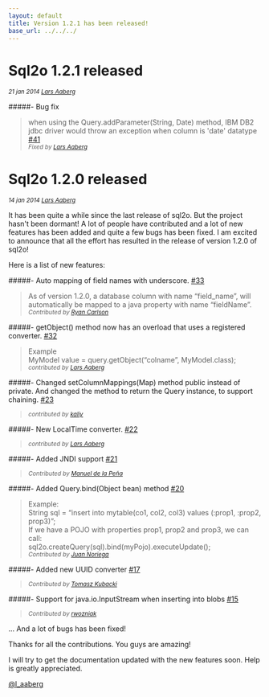 ```yaml
---
layout: default
title: Version 1.2.1 has been released!
base_url: ../../../
---
```



# Sql2o 1.2.1 released
_<small>21 jan 2014 <a href="https://github.com/aaberg">Lars Aaberg</a> </small>_

#####- Bug fix  
>when using the Query.addParameter(String, Date) method, IBM DB2 jdbc driver would throw an exception when column is 'date' datatype <a href="https://github.com/aaberg/sql2o/issues/41"><span class="badge badge-info">#41</span></a>  
>_<small>Fixed by [Lars Aaberg](https://github.com/aaberg)</small>_


# Sql2o 1.2.0 released
_<small>14 jan 2014 <a href="https://github.com/aaberg">Lars Aaberg</a> </small>_

It has been quite a while since the last release of sql2o. But the project hasn't been dormant! A lot of people have
contributed and a lot of new features has been added and quite a few bugs has been fixed. I am excited to announce that
all the effort has resulted in the release of version 1.2.0 of sql2o!

Here is a list of new features:

#####- Auto mapping of field names with underscore.  <a href="https://github.com/aaberg/sql2o/pull/33"><span class="badge badge-info">#33</span></a>  
>As of version 1.2.0, a database column with name “field_name”, will automatically be mapped to a java property with name “fieldName”.  
>_<small>Contributed by [Ryan Carlson](https://github.com/ryancarlson)</small>_



#####- getObject() method now has an overload that uses a registered converter. <a href="https://github.com/aaberg/sql2o/issues/32"><span class="badge badge-info">#32</span></a>
>Example   
>MyModel value = query.getObject(“colname”, MyModel.class);    
>_<small>contributed by [Lars Aaberg](https://github.com/aaberg)</small>_


#####- Changed setColumnMappings(Map) method public instead of private. And changed the method to return the Query instance, to support chaining.  <a href="https://github.com/aaberg/sql2o/pull/23"><span class="badge badge-info">#23</span></a>
>_<small>contributed by [kaliy](https://github.com/kaliy)</small>_


#####- New LocalTime converter.   <a href="https://github.com/aaberg/sql2o/issues/22"><span class="badge badge-info">#22</span></a>
>_<small>contributed by [Lars Aaberg](https://github.com/aaberg)</small>_


#####- Added JNDI support  <a href="https://github.com/aaberg/sql2o/pull/21"><span class="badge badge-info">#21</span></a>   
>_<small>Contributed by [Manuel de la Peña](https://github.com/mdelapenya)</small>_


#####- Added Query.bind(Object bean) method   <a href="https://github.com/aaberg/sql2o/pull/20"><span class="badge badge-info">#20</span></a>   
>Example:   
>String sql = “insert into mytable(co1, col2, col3) values (:prop1, :prop2, prop3)”;   
>If we have a POJO with properties prop1, prop2 and prop3, we can call:   
>sql2o.createQuery(sql).bind(myPojo).executeUpdate();   
>_<small>Contributed by [Juan Noriega](https://github.com/jsnoriegam)</small>_


#####- Added new UUID converter   <a href="https://github.com/aaberg/sql2o/pull/17"><span class="badge badge-info">#17</span></a>
>_<small>Contributed by [Tomasz Kubacki](https://github.com/tomaszkubacki)</small>_


#####- Support for java.io.InputStream when inserting into blobs   <a href="https://github.com/aaberg/sql2o/pull/15"><span class="badge badge-info">#15</span></a>
>_<small>Contributed by [rwozniak](https://github.com/rwozniak)</small>_


... And a lot of bugs has been fixed!

Thanks for all the contributions. You guys are amazing!

I will try to get the documentation updated with the new features soon. Help is greatly appreciated.

[@l_aaberg](https://twitter.com/l_aaberg)